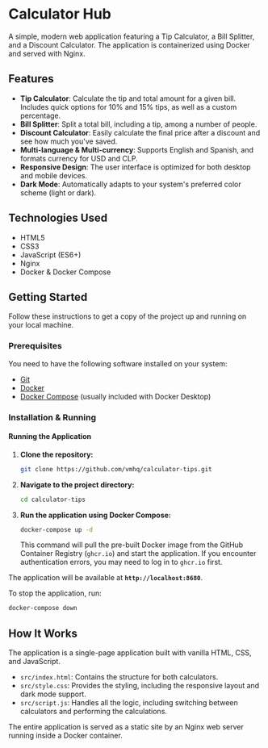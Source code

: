 # Calculator Hub

A simple, modern web application featuring a Tip Calculator, a Bill Splitter, and a Discount Calculator. The application is containerized using Docker and served with Nginx.

## Features

-   **Tip Calculator**: Calculate the tip and total amount for a given bill. Includes quick options for 10% and 15% tips, as well as a custom percentage.
-   **Bill Splitter**: Split a total bill, including a tip, among a number of people.
-   **Discount Calculator**: Easily calculate the final price after a discount and see how much you've saved.
-   **Multi-language & Multi-currency**: Supports English and Spanish, and formats currency for USD and CLP.
-   **Responsive Design**: The user interface is optimized for both desktop and mobile devices.
-   **Dark Mode**: Automatically adapts to your system's preferred color scheme (light or dark).

## Technologies Used

-   HTML5
-   CSS3
-   JavaScript (ES6+)
-   Nginx
-   Docker & Docker Compose

## Getting Started

Follow these instructions to get a copy of the project up and running on your local machine.

### Prerequisites

You need to have the following software installed on your system:

-   [Git](https://git-scm.com/)
-   [Docker](https://www.docker.com/get-started)
-   [Docker Compose](https://docs.docker.com/compose/install/) (usually included with Docker Desktop)

### Installation & Running

#### Running the Application

1.  **Clone the repository:**
    ```sh
    git clone https://github.com/vmhq/calculator-tips.git
    ```

2.  **Navigate to the project directory:**
    ```sh
    cd calculator-tips
    ```

3.  **Run the application using Docker Compose:**
    ```sh
    docker-compose up -d
    ```
    This command will pull the pre-built Docker image from the GitHub Container Registry (`ghcr.io`) and start the application. If you encounter authentication errors, you may need to log in to `ghcr.io` first.

The application will be available at **`http://localhost:8680`**.

To stop the application, run:
```sh
docker-compose down
```

## How It Works

The application is a single-page application built with vanilla HTML, CSS, and JavaScript.

-   `src/index.html`: Contains the structure for both calculators.
-   `src/style.css`: Provides the styling, including the responsive layout and dark mode support.
-   `src/script.js`: Handles all the logic, including switching between calculators and performing the calculations.

The entire application is served as a static site by an Nginx web server running inside a Docker container.
